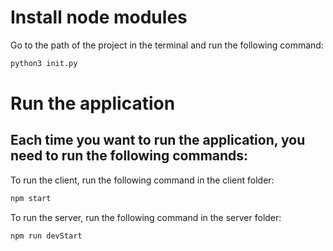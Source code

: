 # Install node modules

Go to the path of the project in the terminal and run the following command:

```bash
python3 init.py
```


# Run the application

## Each time you want to run the application, you need to run the following commands:

To run the client, run the following command in the client folder:

```bash
npm start
```

To run the server, run the following command in the server folder:

```bash
npm run devStart
```